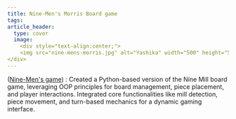 ```yaml
---
title: Nine-Men's Morris Board game
tags: 
article_header:
  type: cover
  image:
    <div style="text-align:center;">
    <img src="nine-mens-morris.jpg" alt="Yashika" width="500" height="503">
</div>
---
```


([Nine-Men's game](https://github.com/yashikaadesai/Nine-Mens-Morris-Board-Game)) : Created a Python-based version of the Nine Mill board game, leveraging OOP principles for board management, piece placement, and player interactions. Integrated core functionalities like mill detection, piece movement, and turn-based mechanics for a dynamic gaming interface.


